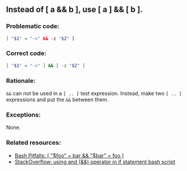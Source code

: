 ## Instead of [ a && b ], use [ a ] && [ b ].

### Problematic code:

```sh
[ "$1" = "-v" && -z "$2" ]
```

### Correct code:

```sh
[ "$1" = "-v" ] && [ -z "$2" ]
```

### Rationale:

`&&` can not be used in a `[ .. ]` test expression. Instead, make two `[ .. ]` expressions and put the `&&` between them.

### Exceptions:

None.

### Related resources:

* [Bash Pitfalls: [ "$foo" = bar && "$bar" = foo ]](https://mywiki.wooledge.org/BashPitfalls#pf6)
* [StackOverflow: using and (&&) operator in if statement bash script
](https://stackoverflow.com/questions/16396146/using-and-operator-in-if-statement-bash-script/16396181)